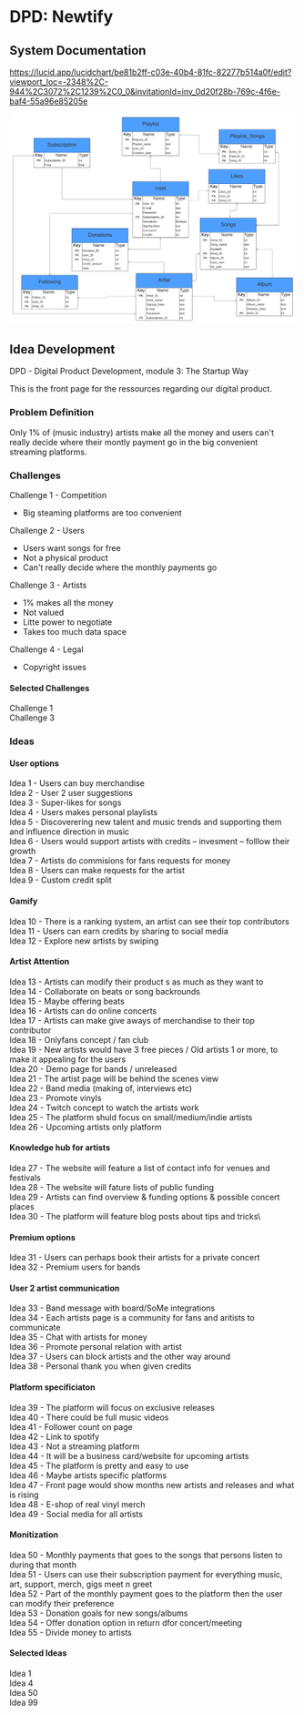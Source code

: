 

# DPD: Newtify


<h2>  System Documentation  </h2>

https://lucid.app/lucidchart/be81b2ff-c03e-40b4-81fc-82277b514a0f/edit?viewport_loc=-2348%2C-944%2C3072%2C1239%2C0_0&invitationId=inv_0d20f28b-769c-4f6e-baf4-55a96e85205e



![E/R-Diagram](static/img/Newtify_ER-Diagramtest.png)






<h2>  Idea Development  </h2>

DPD - Digital Product Development, module 3: The Startup Way

This is the front page for the ressources regarding our digital product.

<h3> Problem Definition </h3>

Only 1% of (music industry) artists make all the money and users can't really decide where their montly payment go in the big convenient streaming platforms.

<h3> Challenges </h3>  

Challenge 1 - Competition
- Big steaming platforms are too convenient

Challenge 2 - Users
- Users want songs for free
- Not a physical product
- Can't really decide where the monthly payments go

Challenge 3 - Artists
- 1% makes all the money
- Not valued
- Litte power to negotiate
- Takes too much data space

Challenge 4 - Legal
- Copyright issues

<h4> Selected Challenges </h4>

Challenge 1\
Challenge 3


<h3> Ideas </h3>

<h4> User options </h4>

Idea 1 - Users can buy merchandise \
Idea 2 - User 2 user suggestions \
Idea 3 - Super-likes for songs \
Idea 4 - Users makes personal playlists \
Idea 5 - Discoverering new talent and music trends and supporting them and influence direction in music \
Idea 6 - Users would support artists with credits – invesment – folllow their growth \
Idea 7 - Artists do commisions for fans requests for money \
Idea 8 - Users can make requests for the artist \
Idea 9 - Custom credit split

<h4>Gamify</h4>

Idea 10 - There is a ranking system, an artist can see their top contributors\
Idea 11 - Users can earn credits by sharing to social media\
Idea 12 - Explore new artists by swiping

<h4> Artist Attention </h4>

Idea 13 - Artists can modify their product s as much as they want to\
Idea 14 - Collaborate on beats or song backrounds\
Idea 15 - Maybe offering beats\
Idea 16 - Artists can do online concerts\
Idea 17 - Artists can make give aways of merchandise to their top contributor\
Idea 18 - Onlyfans concept / fan club\
Idea 19 - New artists would have 3 free pieces / Old artists 1 or more, to make it appealing for the users\
Idea 20 - Demo page for bands / unreleased\
Idea 21 - The artist page will be behind the scenes view\
Idea 22 - Band media (making of, interviews etc)\
Idea 23 - Promote vinyls\
Idea 24 - Twitch concept to watch the artists work\
Idea 25 - The platform shuld focus on small/medium/indie artists\
Idea 26 - Upcoming artists only platform

<h4> Knowledge hub for artists </h4>

Idea 27 - The website will feature a list of contact info for venues and festivals\
Idea 28 - The website will fature lists of public funding\
Idea 29 - Artists can find overview & funding options & possible concert places\
Idea 30 - The platform will feature blog posts about tips and tricks\

<h4> Premium options </h4>

Idea 31 - Users can perhaps book their artists for a private concert \
Idea 32 - Premium users for bands

<h4> User 2 artist communication </h4>

Idea 33 - Band message with board/SoMe integrations \
Idea 34 - Each artists page is a community for fans and aritists to communicate \
Idea 35 - Chat with artists for money \
Idea 36 - Promote personal relation with artist \
Idea 37 - Users can block artists and the other way around \
Idea 38 - Personal thank you when given credits

<h4> Platform specificiaton </h4>

Idea 39 - The platform will focus on exclusive releases \
Idea 40 - There could be full music videos \
Idea 41 - Follower count on page \
Idea 42 - Link to spotify \
Idea 43 - Not a streaming platform \
Idea 44 - It will be a business card/website for upcoming artists \
Idea 45 - The platform is pretty and easy to use \
Idea 46 - Maybe artists specific platforms \
Idea 47 - Front page would show months new artists and releases and what is rising \
Idea 48 - E-shop of real vinyl merch \
Idea 49 - Social media for all artists

<h4> Monitization </h4>

Idea 50 - Monthly payments that goes to the songs that persons listen to during that month \
Idea 51 - Users can use their subscription payment for everything music, art, support, merch, gigs meet n greet \
Idea 52 - Part of the monthly payment goes to the platform then the user can modify their preference \
Idea 53 - Donation goals for new songs/albums \
Idea 54 - Offer donation option in return dfor concert/meeting \
Idea 55 - Divide money to artists

<h4> Selected Ideas </h4>

Idea 1\
Idea 4\
Idea 50\
Idea 99















